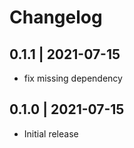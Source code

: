 # Changelog

## 0.1.1 | 2021-07-15
- fix missing dependency

## 0.1.0 | 2021-07-15
- Initial release
